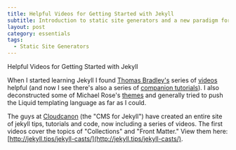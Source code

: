 ```yaml
---
title: Helpful Videos for Getting Started with Jekyll
subtitle: Introduction to static site generators and a new paradigm for building websites
layout: post
category: essentials
tags:
  - Static Site Generators
---
```



Helpful Videos for Getting Started with Jekyll

When I started learning Jekyll I found [Thomas Bradley's](https://learn-the-web.algonquindesign.ca/topics/jekyll/) series of [videos](https://www.youtube.com/playlist?list=PLWjCJDeWfDdfVEcLGAfdJn_HXyM4Y7_k-) helpful (and now I see there's also a series of [companion tutorials](https://learn-the-web.algonquindesign.ca/topics/jekyll/)). I also deconstructed some of Michael Rose's [themes](https://mademistakes.com/work/jekyll-themes/) and generally tried to push the Liquid templating language as far as I could.

The guys at [Cloudcanon](http://cloudcannon.com/) (the "CMS for Jekyll") have created an entire site of jekyll tips, tutorials and code, now including a series of videos. The first videos cover the topics of "Collections" and "Front Matter." View them here: [http://jekyll.tips/jekyll-casts/](http://jekyll.tips/jekyll-casts/).